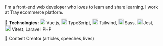 I'm a front-end web developer who loves to learn and share learning. I work at Tray ecommerce platform.

🦄 **Technologies:**  <img src="https://img.icons8.com/color/48/000000/vue-js.png" width="18px"/> Vue.js, 
<img src="https://img.icons8.com/color/48/000000/typescript.png" width="18px"/> TypeScript, 
<img src="https://img.icons8.com/color/48/000000/tailwind_css.png" width="18px"/> Tailwind, 
<img src="https://img.icons8.com/?size=100&id=QBqFNfPPB2Kx&format=png&color=000000" width="18px"/> Sass, 
<img src="https://miro.medium.com/max/600/1*RQwRLQ0yyCvYmRn_Nst5yg.png" width="18px"/> Jest, 
<img src="https://vitest.dev/logo.svg" width="18px"/> Vitest, Laravel, PHP

🎤 Content Creator (articles, speeches, lives)
